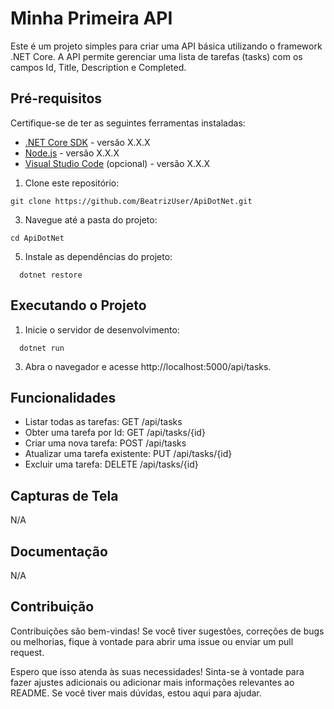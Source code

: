 # Minha Primeira API

Este é um projeto simples para criar uma API básica utilizando o framework .NET Core. A API permite gerenciar uma lista de tarefas (tasks) com os campos Id, Title, Description e Completed.

## Pré-requisitos
Certifique-se de ter as seguintes ferramentas instaladas:

- [.NET Core SDK](https://dotnet.microsoft.com/download) - versão X.X.X
- [Node.js](https://nodejs.org/) - versão X.X.X
- [Visual Studio Code](https://code.visualstudio.com/) (opcional) - versão X.X.X

1. Clone este repositório:
```
git clone https://github.com/BeatrizUser/ApiDotNet.git
```
3. Navegue até a pasta do projeto:
```
cd ApiDotNet
```
5. Instale as dependências do projeto:
```
  dotnet restore
```

## Executando o Projeto

1. Inicie o servidor de desenvolvimento:
```
  dotnet run
```
3. Abra o navegador e acesse http://localhost:5000/api/tasks.

## Funcionalidades
  - Listar todas as tarefas: GET /api/tasks
  - Obter uma tarefa por Id: GET /api/tasks/{id}
  - Criar uma nova tarefa: POST /api/tasks
  - Atualizar uma tarefa existente: PUT /api/tasks/{id}
  - Excluir uma tarefa: DELETE /api/tasks/{id}
    
## Capturas de Tela
N/A

## Documentação
N/A

## Contribuição
Contribuições são bem-vindas! Se você tiver sugestões, correções de bugs ou melhorias, fique à vontade para abrir uma issue ou enviar um pull request.

Espero que isso atenda às suas necessidades! Sinta-se à vontade para fazer ajustes adicionais ou adicionar mais informações relevantes ao README. Se você tiver mais dúvidas, estou aqui para ajudar.
